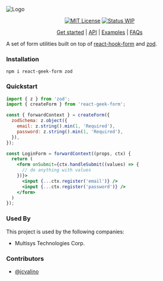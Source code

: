![Logo](https://i.ibb.co/xYxSmcG/Screenshot-2023-09-04-at-11-11-36-PM.png)

<div align="center">

[![MIT License](https://img.shields.io/badge/License-MIT-green.svg)](https://choosealicense.com/licenses/mit/)
[![Status WIP](https://img.shields.io/badge/Status-WIP-blue)]()

</div>

<p align="center">
  <a href="#">Get started</a> | 
  <a href="#">API</a> |
  <a href="#">Examples</a> |
  <a href="#">FAQs</a>
</p>

A set of form utilities built on top of [react-hook-form](https://www.npmjs.com/package/react-hook-form) and [zod](https://www.npmjs.com/package/zod).

### Installation

    npm i react-geek-form zod

### Quickstart

```jsx
import { z } from 'zod';
import { createForm } from 'react-geek-form';

const { forwardContext } = createForm({
  zodSchema: z.object({
    email: z.string().min(1, 'Required'),
    password: z.string().min(1, 'Required'),
  }),
});

const LoginForm = forwardContext((props, ctx) {
  return (
    <form onSubmit={ctx.handleSubmit((values) => {
      // do anything with values
    })}>
      <input {...ctx.register('email')} />
      <input {...ctx.register('password')} />
    </form>
  )
});
```

### Used By

This project is used by the following companies:

- Multisys Technologies Corp.

### Contributors

- [@jcvalino](https://github.com/jcvalino)
